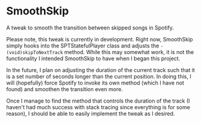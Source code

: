 # SmoothSkip
A tweak to smooth the transition between skipped songs in Spotify.

Please note, this tweak is currently in development. Right now, SmoothSkip simply hooks into the SPTStatefulPlayer class and adjusts the `- (void)skipToNextTrack` method. While this may somewhat work, it is not the functionality I intended SmoothSkip to have when I began this project.

In the future, I plan on adjusting the duration of the current track such that it is a set number of seconds longer than the current position. In doing this, I will (hopefully) force Spotify to invoke its own method (which I have not found) and smoothen the transition even more.

Once I manage to find the method that controls the duration of the track (I haven't had much success with stack tracing since everything is <redacted> for some reason), I should be able to easily implement the tweak as I desired.
